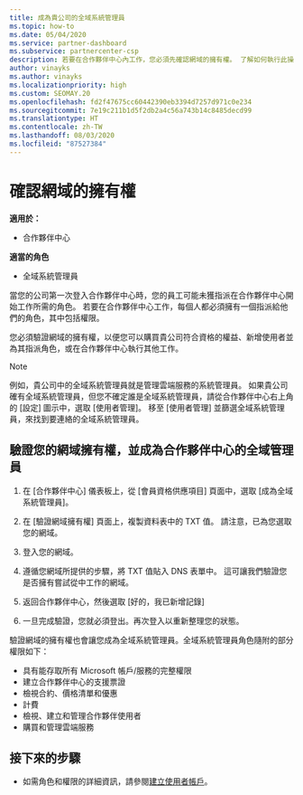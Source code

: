 ```yaml
---
title: 成為貴公司的全域系統管理員
ms.topic: how-to
ms.date: 05/04/2020
ms.service: partner-dashboard
ms.subservice: partnercenter-csp
description: 若要在合作夥伴中心內工作，您必須先確認網域的擁有權。 了解如何執行此操作，以及如何成為可新增使用者的全域管理員。
author: vinayks
ms.author: vinayks
ms.localizationpriority: high
ms.custom: SEOMAY.20
ms.openlocfilehash: fd2f47675cc60442390eb3394d7257d971c0e234
ms.sourcegitcommit: 7e19c211b1d5f2db2a4c56a743b14c8485decd99
ms.translationtype: HT
ms.contentlocale: zh-TW
ms.lasthandoff: 08/03/2020
ms.locfileid: "87527384"
---
```

# <a name="verify-your-domain-ownership"></a>確認網域的擁有權

**適用於：**

- 合作夥伴中心

**適當的角色**

- 全域系統管理員

當您的公司第一次登入合作夥伴中心時，您的員工可能未獲指派在合作夥伴中心開始工作所需的角色。 若要在合作夥伴中心工作，每個人都必須擁有一個指派給他們的角色，其中包括權限。  

您必須驗證網域的擁有權，以便您可以購買貴公司符合資格的權益、新增使用者並為其指派角色，或在合作夥伴中心執行其他工作。

>[!Note]
>例如，貴公司中的全域系統管理員就是管理雲端服務的系統管理員。 如果貴公司確有全域系統管理員，但您不確定誰是全域系統管理員，請從合作夥伴中心右上角的 [設定] 圖示中，選取 [使用者管理]。 移至 [使用者管理] 並篩選全域系統管理員，來找到要連絡的全域系統管理員。

## <a name="verify-your-domain-ownership-and-become-a-global-admin-in-partner-center"></a>驗證您的網域擁有權，並成為合作夥伴中心的全域管理員

1. 在 [合作夥伴中心] 儀表板上，從 [會員資格供應項目] 頁面中，選取 [成為全域系統管理員]。 

2. 在 [驗證網域擁有權] 頁面上，複製資料表中的 TXT 值。 請注意，已為您選取您的網域。

3. 登入您的網域。 

4. 遵循您網域所提供的步驟，將 TXT 值貼入 DNS 表單中。  這可讓我們驗證您是否擁有嘗試從中工作的網域。

5. 返回合作夥伴中心，然後選取 [好的，我已新增記錄]

6. 一旦完成驗證，您就必須登出。再次登入以重新整理您的狀態。 

驗證網域的擁有權也會讓您成為全域系統管理員。全域系統管理員角色隨附的部分權限如下：

- 具有能存取所有 Microsoft 帳戶/服務的完整權限 
- 建立合作夥伴中心的支援票證
- 檢視合約、價格清單和優惠
- 計費
- 檢視、建立和管理合作夥伴使用者
- 購買和管理雲端服務

## <a name="next-steps"></a>接下來的步驟

- 如需角色和權限的詳細資訊，請參閱[建立使用者帳戶](create-user-accounts-and-set-permissions.md)。 
